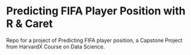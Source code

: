 # Predicting FIFA Player Position with R & Caret
Repo for a project of Predicting FIFA player position, a Capstone Project from HarvardX Course on Data Science.
